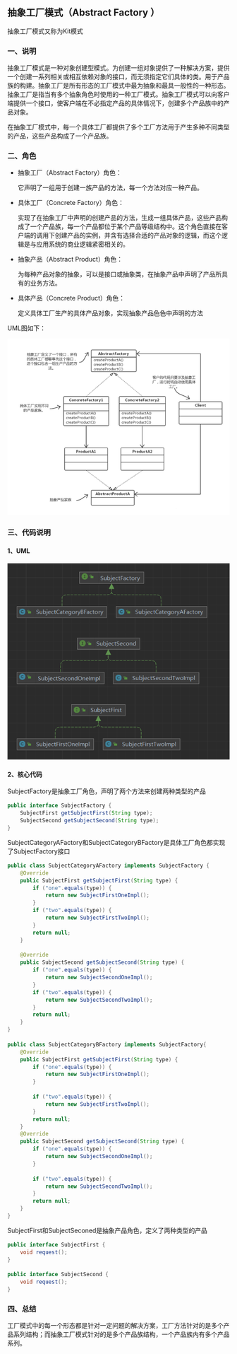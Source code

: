 ## 抽象工厂模式（Abstract Factory ）

抽象工厂模式又称为Kit模式

### 一、说明

抽象工厂模式是一种对象创建型模式。为创建一组对象提供了一种解决方案，提供一个创建一系列相关或相互依赖对象的接口，而无须指定它们具体的类。用于产品族的构建。抽象工厂是所有形态的工厂模式中最为抽象和最具一般性的一种形态。抽象工厂是指当有多个抽象角色时使用的一种工厂模式。抽象工厂模式可以向客户端提供一个接口，使客户端在不必指定产品的具体情况下，创建多个产品族中的产品对象。

在抽象工厂模式中，每一个具体工厂都提供了多个工厂方法用于产生多种不同类型的产品，这些产品构成了一个产品族。

### 二、角色

- 抽象工厂（Abstract Factory）角色：

  它声明了一组用于创建一族产品的方法，每一个方法对应一种产品。

- 具体工厂（Concrete Factory）角色：

  实现了在抽象工厂中声明的创建产品的方法，生成一组具体产品，这些产品构成了一个产品族，每一个产品都位于某个产品等级结构中。这个角色直接在客户端的调用下创建产品的实例，并含有选择合适的产品对象的逻辑，而这个逻辑是与应用系统的商业逻辑紧密相关的。 

- 抽象产品（Abstract Product）角色：

  为每种产品对象的抽象，可以是接口或抽象类，在抽象产品中声明了产品所具有的业务方法。

- 具体产品（Concrete Product）角色：

  定义具体工厂生产的具体产品对象，实现抽象产品色色中声明的方法

UML图如下：

![ab4037bf07a996cb05ce448077d59c4c.png](https://raw.githubusercontent.com/xiaolifeizei/myImages/master/picgo/ab4037bf07a996cb05ce448077d59c4c.png)

### 三、代码说明

#### 1、UML

![image-20230130101709836](https://raw.githubusercontent.com/xiaolifeizei/myImages/master/picgo/image-20230130101709836.png)

#### 2、核心代码

SubjectFactory是抽象工厂角色，声明了两个方法来创建两种类型的产品

```java
public interface SubjectFactory {
    SubjectFirst getSubjectFirst(String type);
    SubjectSecond getSubjectSecond(String type);
}
```

SubjectCategoryAFactory和SubjectCategoryBFactory是具体工厂角色都实现了SubjectFactory接口

```java
public class SubjectCategoryAFactory implements SubjectFactory {
    @Override
    public SubjectFirst getSubjectFirst(String type) {
        if ("one".equals(type)) {
            return new SubjectFirstOneImpl();
        }
        if ("two".equals(type)) {
            return new SubjectFirstTwoImpl();
        }
        return null;
    }

    @Override
    public SubjectSecond getSubjectSecond(String type) {
        if ("one".equals(type)) {
            return new SubjectSecondOneImpl();
        }
        if ("two".equals(type)) {
            return new SubjectSecondTwoImpl();
        }
        return null;
    }
}

public class SubjectCategoryBFactory implements SubjectFactory{
    @Override
    public SubjectFirst getSubjectFirst(String type) {
        if ("one".equals(type)) {
            return new SubjectFirstOneImpl();
        }

        if ("two".equals(type)) {
            return new SubjectFirstTwoImpl();
        }
        return null;
    }
    @Override
    public SubjectSecond getSubjectSecond(String type) {
        if ("one".equals(type)) {
            return new SubjectSecondOneImpl();
        }

        if ("two".equals(type)) {
            return new SubjectSecondTwoImpl();
        }
        return null;
    }
}
```

SubjectFirst和SubjectSeconed是抽象产品角色，定义了两种类型的产品

```java
public interface SubjectFirst {
    void request();
}

public interface SubjectSecond {
    void request();
}
```

### 四、总结

工厂模式中的每一个形态都是针对一定问题的解决方案，工厂方法针对的是多个产品系列结构；而抽象工厂模式针对的是多个产品族结构，一个产品族内有多个产品系列。